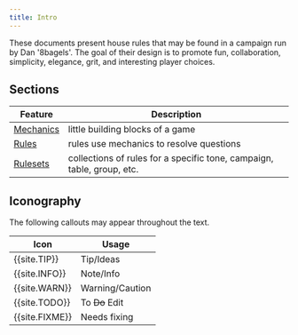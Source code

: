 ```yaml
---
title: Intro
---
```


These documents present house rules that may be found in a campaign run by Dan '8bagels'.
The goal of their design is to promote fun, collaboration, simplicity, elegance, grit, and interesting player choices.


## Sections

| Feature                        | Description
|--------------------------------|-----------------------------
| [Mechanics](mechanics/index.md)| little building blocks of a game
| [Rules](rules/index.md)        | rules use mechanics to resolve questions
| [Rulesets](rulesets/index.md)  | collections of rules for a specific tone, campaign, table, group, etc.


## Iconography

The following callouts may appear throughout the text. 

| Icon | Usage
|------|---
| {{site.TIP}}  | Tip/Ideas
| {{site.INFO}} | Note/Info
| {{site.WARN}} | Warning/Caution
| {{site.TODO}} | To ~~Do~~ Edit
| {{site.FIXME}} | Needs fixing

